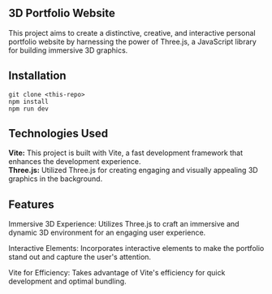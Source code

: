 ## 3D Portfolio Website

This project aims to create a distinctive, creative, and interactive personal portfolio website by harnessing the power of Three.js, a JavaScript library for building immersive 3D graphics.

## Installation
```
git clone <this-repo>
npm install
npm run dev
```

## Technologies Used
**Vite:** This project is built with Vite, a fast development framework that enhances the development experience.
<br>
**Three.js:** Utilized Three.js for creating engaging and visually appealing 3D graphics in the background.

## Features
Immersive 3D Experience: Utilizes Three.js to craft an immersive and dynamic 3D environment for an engaging user experience.

Interactive Elements: Incorporates interactive elements to make the portfolio stand out and capture the user's attention.

Vite for Efficiency: Takes advantage of Vite's efficiency for quick development and optimal bundling.
